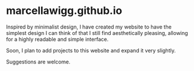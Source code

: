 # marcellawigg.github.io

Inspired by minimalist design, I have created my website to have the simplest design I can think of that I still find aesthetically pleasing, allowing for a highly readable and simple interface.

Soon, I plan to add projects to this website and expand it very slightly.

Suggestions are welcome.
